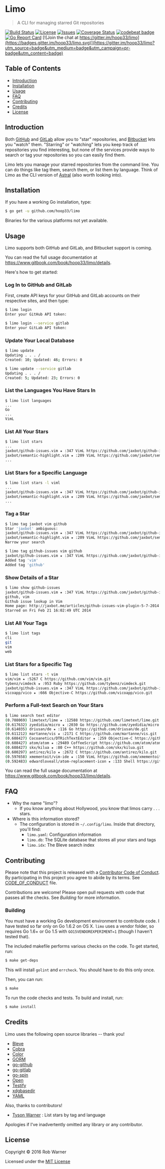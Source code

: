 # Limo

> A CLI for managing starred Git repositories

[![Build Status](https://travis-ci.org/hoop33/limo.svg?branch=master)](https://travis-ci.org/hoop33/limo)
[![License](https://img.shields.io/badge/license-MIT-blue.svg)](http://opensource.org/licenses/MIT)
[![Issues](https://img.shields.io/github/issues/hoop33/limo.svg)](https://github.com/hoop33/limo/issues)
[![Coverage Status](https://coveralls.io/repos/github/hoop33/limo/badge.svg?branch=master)](https://coveralls.io/github/hoop33/limo?branch=master)
[![codebeat badge](https://codebeat.co/badges/9ab79648-de9b-4585-918c-85c043bf7971)](https://codebeat.co/projects/github-com-hoop33-limo)
[![Go Report Card](https://goreportcard.com/badge/hoop33/limo)](https://goreportcard.com/report/hoop33/limo)
[![Join the chat at https://gitter.im/hoop33/limo](https://badges.gitter.im/hoop33/limo.svg)](https://gitter.im/hoop33/limo?utm_source=badge&utm_medium=badge&utm_campaign=pr-badge&utm_content=badge)

## Table of Contents

* [Introduction](#introduction)
* [Installation](#installation)
* [Usage](#usage)
* [FAQ](#faq)
* [Contributing](#contributing)
* [Credits](#credits)
* [License](#license)

## Introduction

Both [GitHub](https://github.com) and [GitLab](https://gitlab.com) allow you to "star" repositories, and [Bitbucket](https://bitbucket.org) lets you "watch" them. "Starring" or "watching" lets you keep track of repositories you find interesting, but none of the services provide ways to search or tag your repositories so you can easily find them.

Limo lets you manage your starred repositories from the command line. You can do things like tag them, search them, or list them by language. Think of Limo as the CLI version of [Astral](https://app.astralapp.com/) (also worth looking into).

## Installation

If you have a working Go installation, type:

```sh
$ go get -u github.com/hoop33/limo
```

Binaries for the various platforms not yet available.

## Usage

Limo supports both GitHub and GitLab, and Bitbucket support is coming.

You can read the full usage documentation at <https://www.gitbook.com/book/hoop33/limo/details>.

Here's how to get started:

### Log In to GitHub and GitLab

First, create API keys for your GitHub and GitLab accounts on their respective sites, and then type:

```sh
$ limo login
Enter your GitHub API token:

$ limo login --service gitlab
Enter your GitLab API token:
```

### Update Your Local Database

```sh
$ limo update
Updating . . . /
Created: 10; Updated: 46; Errors: 0

$ limo update --service gitlab
Updating . . . /
Created: 5; Updated: 23; Errors: 0
```

### List the Languages You Have Stars In

```sh
$ limo list languages
...
Go
...
VimL
```

### List All Your Stars

```sh
$ limo list stars
...
jaxbot/github-issues.vim ★ :347 VimL https://github.com/jaxbot/github-issues.vim.git
jaxbot/semantic-highlight.vim ★ :209 VimL https://github.com/jaxbot/semantic-highlight.vim.git
...
```

### List Stars for a Specific Language

```sh
$ limo list stars -l viml
...
jaxbot/github-issues.vim ★ :347 VimL https://github.com/jaxbot/github-issues.vim.git
jaxbot/semantic-highlight.vim ★ :209 VimL https://github.com/jaxbot/semantic-highlight.vim.git
...
```

### Tag a Star

```sh
$ limo tag jaxbot vim github
Star 'jaxbot' ambiguous:
jaxbot/github-issues.vim ★ :347 VimL https://github.com/jaxbot/github-issues.vim.git
jaxbot/semantic-highlight.vim ★ :209 VimL https://github.com/jaxbot/semantic-highlight.vim.git
Narrow your search
```

```sh
$ limo tag github-issues vim github
jaxbot/github-issues.vim ★ :347 VimL https://github.com/jaxbot/github-issues.vim.git
Added tag 'vim'
Added tag 'github'
```

### Show Details of a Star

```sh
$ limo show github-issues
jaxbot/github-issues.vim ★ :347 VimL https://github.com/jaxbot/github-issues.vim.git
github, vim
Github issue lookup in Vim
Home page: http://jaxbot.me/articles/github-issues-vim-plugin-5-7-2014
Starred on Fri Feb 21 16:02:49 UTC 2014
```

### List All Your Tags

```sh
$ limo list tags
cli
git
vim
web
```

### List Stars for a Specific Tag

```sh
$ limo list stars -t vim
vim/vim ★ :5267 C https://github.com/vim/vim.git
tybenz/vimdeck ★ :953 Ruby https://github.com/tybenz/vimdeck.git
jaxbot/github-issues.vim ★ :347 VimL https://github.com/jaxbot/github-issues.vim.git
vicoapp/vico ★ :666 Objective-C https://github.com/vicoapp/vico.git
```

### Perform a Full-text Search on Your Stars

```sh
$ limo search text editor
(0.708069) limetext/lime ★ :12588 https://github.com/limetext/lime.git
(0.617632) zyedidia/micro ★ :2030 Go https://github.com/zyedidia/micro.git
(0.614035) driusan/de ★ :116 Go https://github.com/driusan/de.git
(0.611212) martanne/vis ★ :2171 C https://github.com/martanne/vis.git
(0.608427) Cocoanetics/DTRichTextEditor ★ :259 Objective-C https://github.com/Cocoanetics/DTRichTextEditor.git
(0.608427) atom/atom ★ :29489 CoffeeScript https://github.com/atom/atom.git
(0.608427) skx/kilua ★ :80 C++ https://github.com/skx/kilua.git
(0.600297) antirez/kilo ★ :2672 C https://github.com/antirez/kilo.git
(0.597658) xmementoit/vim-ide ★ :150 VimL https://github.com/xmementoit/vim-ide.git
(0.592483) edwardloveall/atom-replacement-icon ★ :133 Shell https://github.com/edwardloveall/atom-replacement-icon.git
```

You can read the full usage documentation at <https://www.gitbook.com/book/hoop33/limo/details>.

## FAQ

* Why the name "limo"?
	* If you know anything about Hollywood, you know that limos carry . . . stars.
* Where is this information stored?
  * The configuration is stored in `~/.config/limo`. Inside that directory, you'll find:
    * `limo.yaml`: Configuration information
    * `limo.db`: The SQLite database that stores all your stars and tags
    * `limo.idx`: The Bleve search index

## Contributing

Please note that this project is released with a [Contributor Code of Conduct](http://contributor-covenant.org/). By participating in this project you agree to abide by its terms. See [CODE_OF_CONDUCT](CODE_OF_CONDUCT.md) file.

Contributions are welcome! Please open pull requests with code that passes all the checks. See *Building* for more information.

### Building

You must have a working Go development environment to contribute code. I have tested so far only on Go 1.6.2 on OS X. `limo` uses a vendor folder, so requires Go 1.6+ or Go 1.5 with `GO15VENDOREXPERIMENT=1` (though I haven't tested that).

The included makefile performs various checks on the code. To get started, run:

```sh
$ make get-deps
```

This will install `golint` and `errcheck`. You should have to do this only once.

Then, you can run:

```sh
$ make
```

To run the code checks and tests. To build and install, run:

```sh
$ make install
```

## Credits

Limo uses the following open source libraries -- thank you!

* [Bleve](https://github.com/blevesearch/bleve)
* [Cobra](https://github.com/spf13/cobra.git)
* [Color](https://github.com/fatih/color)
* [GORM](https://github.com/jinzhu/gorm)
* [go-github](https://github.com/google/go-github)
* [go-gitlab](https://github.com/xanzy/go-gitlab)
* [go-spin](https://github.com/tj/go-spin)
* [Open](https://github.com/skratchdot/open-golang)
* [Testify](https://github.com/stretchr/testify)
* [xdgbasedir](https://github.com/cep21/xdgbasedir)
* [YAML](https://github.com/go-yaml/yaml/tree/v2)

Also, thanks to contributors!

* [Tyson Warner](https://github.com/nylon22) : List stars by tag and language

Apologies if I've inadvertently omitted any library or any contributor.

## License

Copyright &copy; 2016 Rob Warner

Licensed under the [MIT License](https://hoop33.mit-license.org/)
